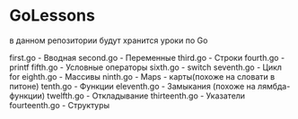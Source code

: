 # GoLessons
 в данном репозитории будут хранится уроки по  Go
 
first.go - Вводная
second.go - Переменные
third.go - Строки
fourth.go - printf
fifth.go - Условные операторы
sixth.go - switch
seventh.go - Цикл for
eighth.go - Массивы 
ninth.go - Maps - карты(похоже на словати в питоне)
tenth.go - Функции
eleventh.go - Замыкания (похоже на лямбда-функции)
twelfth.go - Откладывание
thirteenth.go - Указатели
fourteenth.go - Структуры

